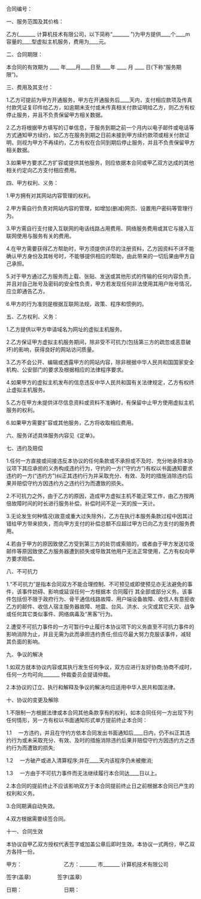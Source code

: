 
 


合同编号：


一、服务范围及其价格：


乙方(_______ 计算机技术有限公司，以下简称“_______ ”)为甲方提供____个____m 容量的____型虚拟主机服务，费用为____元。


二、合同期限：


本合同的有效期为 ____ 年____月____日至____年 ____ 月 ____ 日(下称“服务期限”)。


三、费用及其支付：


1.乙方可提前为甲方开通服务，甲方在开通服务后____天内，支付相应款项及传真付款凭证复印件给乙方，如逾期未支付或未传真相关付款证明给乙方，则乙方有权停止服务，并且不负责保留甲方相关数据。


2.乙方将根据甲方填写的订单信息，于服务到期之前一个月内以电子邮件或电话等方式通知甲方续约，如乙方在服务到期之日前未接到甲方续约款项或相关付款证明，则视为甲方不再续约，乙方有权在合同到期后停止服务，并且不负责保留甲方相关数据。


3.如果甲方要求乙方扩容或提供其他服务，则应依据本合同或甲乙双方达成的其他相关约定向乙方支付相应费用。


四、甲方权利、义务：


1.甲方拥有对其网站内容管理的权利。


2.甲方需自行负责对网站内容的管理，如增加(删减)网页、设置用户密码等管理行为。


3.甲方需自行支付接入互联网的电话线路占用费用、网络服务费用或其它与接入互联网使用与服务有关的费用。


4.在甲方需要获得乙方帮助时，甲方须提供详尽的注册资料，乙方因资料不详不能确认甲方身份及其帐号时，不能够提供相应的帮助，由此带来的一切后果由甲方自己承担。


5.对于甲方通过乙方服务而上载、张贴、发送或其他形式的传输的任何内容负责，并且对自己账号及密码的安全性负责，甲方若发现任何非法使用其用户账号情况，应立即通告乙方。


6.甲方的行为准则是根据互联网法规，政策、程序和惯例的。


五、乙方权利、义务：


1.乙方提供以甲方申请域名为网址的虚拟主机服务。


2.乙方保证甲方虚拟主机服务期间，除非受不可抗力(包括第三方的疏忽或恶意破坏)的影响，获得良好的网站访问质量。


3.乙方不会公开、编辑或透露甲方的网站内容，除非根据中华人民共和国国家安全机构、公安部门的要求及根据相应的法律程序要求。


4.如果甲方的虚拟主机发布的信息违反中华人民共和国有关法律规定，乙方有权终止虚拟主机服务。


5.乙方在甲方未提供详尽信息资料或资料不准确时，有保留中止甲方使用虚拟主机服务的权利。


6.如果甲方需要扩容或其他服务，乙方将收取相应费用。


六、服务详述具体服务内容见《定单》。


七、违约及赔偿


1.任何一方直接或间接违反本协议的任何条款或不承担或不及时、充分地承担本协议项下其应承担的义务构成违约行为，守约的一方(“守约方”)有权以书面通知要求违约的一方(“违约方”)纠正其违约行为并采取充分、有效、及时的措施消除违约后果并赔偿守约方因违约方之违约行为而遭致的损失。


2.不可抗力之外，由于乙方的原因，造成甲方虚拟主机不能正常工作，由乙方按两倍故障时间的时长进行服务补偿，补偿时间不足一天的按一天计。


3.无论发生何种情况(故意或重大过失除外)，乙方在执行本服务条款过程中因其过错给甲方带来损失，而向甲方支付的补偿总额不应超过甲方已向乙方支付的服务费用。


4.若由于甲方的原因致使乙方受到第三方的处罚或索赔的，或者由于甲方发送垃圾邮件等原因致使乙方服务器遭到损失或导致其他用户无法正常使用，乙方有权向甲方要求赔偿。


八、不可抗力


1.“不可抗力”是指本合同双方不能合理控制、不可预见或即使预见亦无法避免的事件，该事件妨碍、影响或延误任何一方根据本
合同履行
其全部或部分义务。该事件包括但不限于政府行为、骨干通信线路故障、用户端设备故障、收信人有意拒收乙方的邮件、收信人宿主服务器故障、地震、台风、洪水、火灾或其它天灾、战争或任何其它类似事件、网络病毒及“黑客”行为。


2.遭受不可抗力事件的一方可暂行中止履行本协议项下的义务直至不可抗力事件的影响消除为止，并且无需为此而承担违约责任;但应尽最大努力克服该事件，减轻其负面的影响。


九、争议的解决


1.如双方就本协议内容或其执行发生任何争议，双方应进行友好协商;协商不成时，任何一方均可向_______ 仲裁委员会提请仲裁。


2.本协议的订立、执行和解释及争议的解决均应适用中华人民共和国法律。


十、协议的变更及解除


1.不限制一方根据法律或本合同其他条款享有的权利，如本合同任何一方出现下列任何情形，另一方有权以书面通知形式单方提前终止本合同：


1.1 　一方违约，并且在守约方依本合同发出书面通知后____日内，仍不纠正其违约行为或未采取充分、有效、及时的措施消除违约后果并赔偿守约方因违约方之违约行为而遭致的损失;


1.2 　一方破产或进入清算程序;并在____天内该程序仍未被撤消;


1.3 　一方由于不可抗力事件而无法继续履行本合同达____日以上。


2.本合同的提前终止不应该影响双方于本合同提前终止日之前根据本合同已产生的权利和义务。


3.合同期满自动失效。


4.双方根据需要续签合同。


十一、合同生效


本协议自甲乙双方授权代表签字或加盖公章后即时生效。本协议一式两份，甲乙双方各持一份。


甲方：　　　　　　　　乙方：_______ 市_______ 计算机技术有限公司


签字(盖章)　　　　　签字(盖章)


日期：　　　　　　　　日期：




 


 

 
 
 
 
 
  


  
 

  


  


  
 
 
 
 

